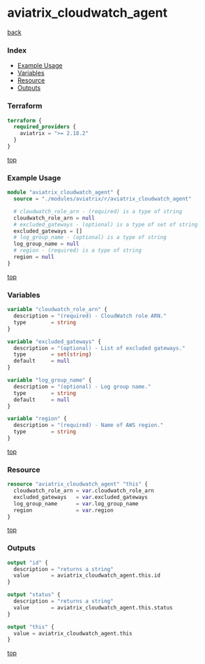 # aviatrix_cloudwatch_agent

[back](../aviatrix.md)

### Index

- [Example Usage](#example-usage)
- [Variables](#variables)
- [Resource](#resource)
- [Outputs](#outputs)

### Terraform

```terraform
terraform {
  required_providers {
    aviatrix = ">= 2.18.2"
  }
}
```

[top](#index)

### Example Usage

```terraform
module "aviatrix_cloudwatch_agent" {
  source = "./modules/aviatrix/r/aviatrix_cloudwatch_agent"

  # cloudwatch_role_arn - (required) is a type of string
  cloudwatch_role_arn = null
  # excluded_gateways - (optional) is a type of set of string
  excluded_gateways = []
  # log_group_name - (optional) is a type of string
  log_group_name = null
  # region - (required) is a type of string
  region = null
}
```

[top](#index)

### Variables

```terraform
variable "cloudwatch_role_arn" {
  description = "(required) - CloudWatch role ARN."
  type        = string
}

variable "excluded_gateways" {
  description = "(optional) - List of excluded gateways."
  type        = set(string)
  default     = null
}

variable "log_group_name" {
  description = "(optional) - Log group name."
  type        = string
  default     = null
}

variable "region" {
  description = "(required) - Name of AWS region."
  type        = string
}
```

[top](#index)

### Resource

```terraform
resource "aviatrix_cloudwatch_agent" "this" {
  cloudwatch_role_arn = var.cloudwatch_role_arn
  excluded_gateways   = var.excluded_gateways
  log_group_name      = var.log_group_name
  region              = var.region
}
```

[top](#index)

### Outputs

```terraform
output "id" {
  description = "returns a string"
  value       = aviatrix_cloudwatch_agent.this.id
}

output "status" {
  description = "returns a string"
  value       = aviatrix_cloudwatch_agent.this.status
}

output "this" {
  value = aviatrix_cloudwatch_agent.this
}
```

[top](#index)